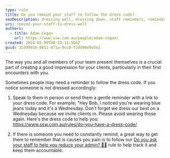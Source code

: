 ```yaml
---
type: rule
title: Do you remind your staff to follow the dress code?
seoDescription: dressing well, dressing down, staff reminders, reminders to dress well
uri: remind-your-staff-to-dress-well
authors:
  - title: Adam Cogan
    url: https://www.ssw.com.au/people/adam-cogan/
created: 2024-05-09T00:33:11.504Z
guid: 353d9016-8811-471a-9cc0-f2dd98e9a5e2
---
```

The way you and all members of your team present themselves is a crucial part of creating a good impression for your clients, particularly in their first encounters with you.  

<!--endintro-->

Sometimes people may need a reminder to follow the dress code. If you notice someone is not dressed accordingly:

1. Speak to them in person or send them a gentle reminder with a link to your dress code. For example; "Hey Bob, I noticed you're wearing blue jeans today and it's a Wednesday. Don't forget we dress our best on a Wednesday because we invite clients in. Please avoid wearing those again. Here's the dress code to help you: <https://www.ssw.com.au/rules/do-you-have-a-dress-code/>

2. If there is someone you need to constantly remind, a great way to get them to remember that is causes you pain is to follow our [Do you ask your staff to help you reduce your admin? 🙏🏻](https://www.ssw.com.au/rules/reduce-your-admin/) rule to help track it and keep them accountable.
